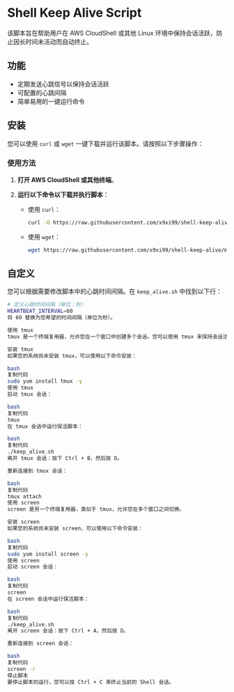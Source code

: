 # Shell Keep Alive Script

该脚本旨在帮助用户在 AWS CloudShell 或其他 Linux 环境中保持会话活跃，防止因长时间未活动而自动终止。

## 功能

- 定期发送心跳信号以保持会话活跃
- 可配置的心跳间隔
- 简单易用的一键运行命令

## 安装

您可以使用 `curl` 或 `wget` 一键下载并运行该脚本。请按照以下步骤操作：

### 使用方法

1. **打开 AWS CloudShell 或其他终端**。

2. **运行以下命令以下载并执行脚本**：

   - 使用 `curl`：

     ```bash
     curl -O https://raw.githubusercontent.com/x9xi99/shell-keep-alive/main/keep_alive.sh && chmod +x keep_alive.sh && ./keep_alive.sh
     ```

   - 使用 `wget`：

     ```bash
     wget https://raw.githubusercontent.com/x9xi99/shell-keep-alive/main/keep_alive.sh && chmod +x keep_alive.sh && ./keep_alive.sh
     ```

## 自定义

您可以根据需要修改脚本中的心跳时间间隔。在 `keep_alive.sh` 中找到以下行：

```bash
# 定义心跳时间间隔（单位：秒）
HEARTBEAT_INTERVAL=60
将 60 替换为您希望的时间间隔（单位为秒）。

使用 tmux
tmux 是一个终端复用器，允许您在一个窗口中创建多个会话。您可以使用 tmux 来保持会话活跃，同时运行其他命令。

安装 tmux
如果您的系统尚未安装 tmux，可以使用以下命令安装：

bash
复制代码
sudo yum install tmux -y
使用 tmux
启动 tmux 会话：

bash
复制代码
tmux
在 tmux 会话中运行保活脚本：

bash
复制代码
./keep_alive.sh
离开 tmux 会话：按下 Ctrl + B，然后按 D。

重新连接到 tmux 会话：

bash
复制代码
tmux attach
使用 screen
screen 是另一个终端复用器，类似于 tmux，允许您在多个窗口之间切换。

安装 screen
如果您的系统尚未安装 screen，可以使用以下命令安装：

bash
复制代码
sudo yum install screen -y
使用 screen
启动 screen 会话：

bash
复制代码
screen
在 screen 会话中运行保活脚本：

bash
复制代码
./keep_alive.sh
离开 screen 会话：按下 Ctrl + A，然后按 D。

重新连接到 screen 会话：

bash
复制代码
screen -r
停止脚本
要停止脚本的运行，您可以按 Ctrl + C 来终止当前的 Shell 会话。
